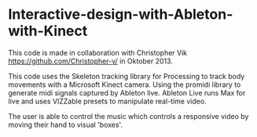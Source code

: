 # Interactive-design-with-Ableton-with-Kinect
This code is made in collaboration with Christopher Vik https://github.com/Christopher-v/ in Oktober 2013.

This code uses the Skeleton tracking library for Processing to track body movements with a Microsoft Kinect camera. 
Using the promidi library to generate midi signals captured by Ableton live. 
Ableton Live runs Max for live and uses VIZZable presets to manipulate real-time video. 

The user is able to control the music which controls a responsive video by moving their hand to visual 'boxes'. 

